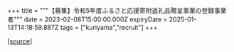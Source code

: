 +++
title = """【募集】令和5年度ふるさと応援寄附返礼品贈呈事業の登録事業者"""
date = 2023-02-08T15:00:00.000Z
expiryDate = 2025-01-13T14:18:59.887Z
tags = ["kuriyama","recruit"]
+++


[[source]](https://www.town.kuriyama.hokkaido.jp/soshiki/31/646.html)
